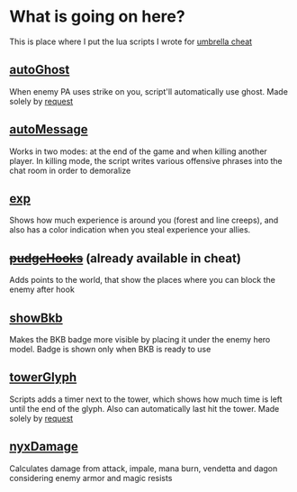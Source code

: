 # What is going on here?
This is place where I put the lua scripts I wrote for [umbrella cheat](https://uc.zone/)
## [autoGhost](https://github.com/gorgulenkozxc/umbrella/blob/master/autoGhost.lua)
When enemy PA uses strike on you, script'll automatically use ghost. Made solely by [request](https://uc.zone/threads/dodger-auto-use-ghost-scepter-with-phantom-assassin.6022)
## [autoMessage](https://github.com/gorgulenkozxc/umbrella/blob/master/autoMessage.lua)
Works in two modes: at the end of the game and when killing another player. In killing mode, the script writes various offensive phrases into the chat room in order to demoralize
## [exp](https://github.com/gorgulenkozxc/umbrella/blob/master/exp.lua)
Shows how much experience is around you (forest and line creeps), and also has a color indication when you steal experience your allies.
## ~~[pudgeHooks](https://github.com/gorgulenkozxc/umbrella/blob/master/pudgeHooks.lua)~~ (already available in cheat)
Adds points to the world, that show the places where you can block the enemy after hook
## [showBkb](https://github.com/gorgulenkozxc/umbrella/blob/master/showBkb.lua)
Makes the BKB badge more visible by placing it under the enemy hero model. Badge is shown only when BKB is ready to use
## [towerGlyph](https://github.com/gorgulenkozxc/umbrella/blob/master/towerGlyph.lua)
Scripts adds a timer next to the tower, which shows how much time is left until the end of the glyph. Also can automatically last hit the tower. Made solely by [request](https://uc.zone/threads/request-fortified-remaining-duration-and-auto-last-hit-tower.6150)
## [nyxDamage](https://github.com/gorgulenkozxc/umbrella/blob/master/nyxDamage.lua)
Calculates damage from attack, impale, mana burn, vendetta and dagon considering enemy armor and magic resists
